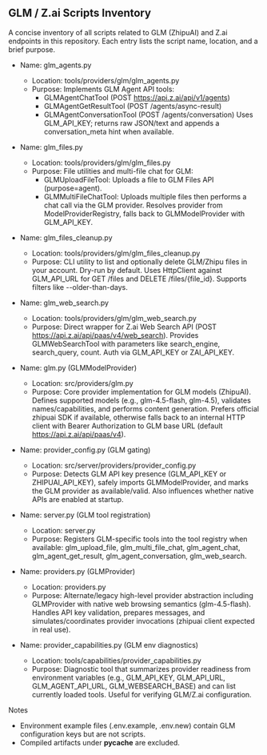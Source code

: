 ## GLM / Z.ai Scripts Inventory

A concise inventory of all scripts related to GLM (ZhipuAI) and Z.ai endpoints in this repository. Each entry lists the script name, location, and a brief purpose.

- Name: glm_agents.py
  - Location: tools/providers/glm/glm_agents.py
  - Purpose: Implements GLM Agent API tools:
    - GLMAgentChatTool (POST https://api.z.ai/api/v1/agents)
    - GLMAgentGetResultTool (POST /agents/async-result)
    - GLMAgentConversationTool (POST /agents/conversation)
    Uses GLM_API_KEY; returns raw JSON/text and appends a conversation_meta hint when available.

- Name: glm_files.py
  - Location: tools/providers/glm/glm_files.py
  - Purpose: File utilities and multi-file chat for GLM:
    - GLMUploadFileTool: Uploads a file to GLM Files API (purpose=agent).
    - GLMMultiFileChatTool: Uploads multiple files then performs a chat call via the GLM provider.
    Resolves provider from ModelProviderRegistry, falls back to GLMModelProvider with GLM_API_KEY.

- Name: glm_files_cleanup.py
  - Location: tools/providers/glm/glm_files_cleanup.py
  - Purpose: CLI utility to list and optionally delete GLM/Zhipu files in your account. Dry-run by default.
    Uses HttpClient against GLM_API_URL for GET /files and DELETE /files/{file_id}. Supports filters like --older-than-days.

- Name: glm_web_search.py
  - Location: tools/providers/glm/glm_web_search.py
  - Purpose: Direct wrapper for Z.ai Web Search API (POST https://api.z.ai/api/paas/v4/web_search).
    Provides GLMWebSearchTool with parameters like search_engine, search_query, count. Auth via GLM_API_KEY or ZAI_API_KEY.

- Name: glm.py (GLMModelProvider)
  - Location: src/providers/glm.py
  - Purpose: Core provider implementation for GLM models (ZhipuAI). Defines supported models (e.g., glm-4.5-flash, glm-4.5),
    validates names/capabilities, and performs content generation. Prefers official zhipuai SDK if available, otherwise falls
    back to an internal HTTP client with Bearer Authorization to GLM base URL (default https://api.z.ai/api/paas/v4).

- Name: provider_config.py (GLM gating)
  - Location: src/server/providers/provider_config.py
  - Purpose: Detects GLM API key presence (GLM_API_KEY or ZHIPUAI_API_KEY), safely imports GLMModelProvider, and marks the GLM
    provider as available/valid. Also influences whether native APIs are enabled at startup.

- Name: server.py (GLM tool registration)
  - Location: server.py
  - Purpose: Registers GLM-specific tools into the tool registry when available:
    glm_upload_file, glm_multi_file_chat, glm_agent_chat, glm_agent_get_result, glm_agent_conversation, glm_web_search.

- Name: providers.py (GLMProvider)
  - Location: providers.py
  - Purpose: Alternate/legacy high-level provider abstraction including GLMProvider with native web browsing semantics (glm-4.5-flash).
    Handles API key validation, prepares messages, and simulates/coordinates provider invocations (zhipuai client expected in real use).

- Name: provider_capabilities.py (GLM env diagnostics)
  - Location: tools/capabilities/provider_capabilities.py
  - Purpose: Diagnostic tool that summarizes provider readiness from environment variables (e.g., GLM_API_KEY, GLM_API_URL,
    GLM_AGENT_API_URL, GLM_WEBSEARCH_BASE) and can list currently loaded tools. Useful for verifying GLM/Z.ai configuration.

Notes
- Environment example files (.env.example, .env.new) contain GLM configuration keys but are not scripts.
- Compiled artifacts under __pycache__ are excluded.

